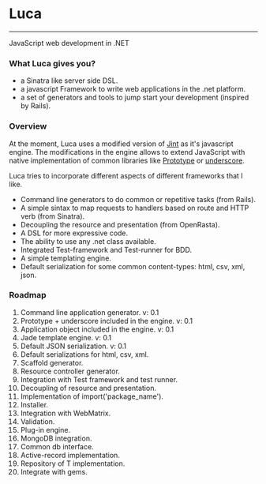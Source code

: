 # Luca #
---

JavaScript web development in .NET

### What Luca gives you? 

*	a Sinatra like server side DSL.
*	a javascript Framework to write web applications in the .net platform.
*	a set of generators and tools to jump start your development (inspired by Rails).

### Overview

At the moment, Luca uses a modified version of [Jint](http://jint.codeplex.com) as it's javascript engine.
The modifications in the engine allows to extend JavaScript with native implementation of common libraries like [Prototype](http://prototype.js) or [underscore](http://underscore.js).

Luca tries to incorporate different aspects of different frameworks that I like. 

*	Command line generators to do common or repetitive tasks (from Rails).
*	A simple sintax to map requests to handlers based on route and HTTP verb (from Sinatra).
*	Decoupling the resource and presentation (from OpenRasta).
*	A DSL for more expressive code.
*	The ability to use any .net class available.
*	Integrated Test-framework and Test-runner for BDD.
*	A simple templating engine.
*	Default serialization for some common content-types: html, csv, xml, json.

### Roadmap

1.	Command line application generator. v: 0.1
2.	Prototype + underscore included in the engine. v: 0.1
3.	Application object included in the engine. v: 0.1
4.	Jade template engine. v: 0.1
5.	Default JSON serialization. v: 0.1
6.	Default serializations for html, csv, xml.
7.	Scaffold generator.
8.	Resource controller generator.
9.	Integration with Test framework and test runner.
10.	Decoupling of resource and presentation.
11.	Implementation of import('package_name').
12.	Installer.
13.	Integration with WebMatrix.
14.	Validation.
15.	Plug-in engine.
16.	MongoDB integration.
17.	Common db interface.
18.	Active-record implementation.
19. Repository of T implementation.
20.	Integrate with gems.
